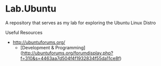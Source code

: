 # Lab.Ubuntu
A repository that serves as my lab for exploring the Ubuntu Linux Distro


Useful Resources
* http://ubuntuforums.org/
	* [Development & Programming] (http://ubuntuforums.org/forumdisplay.php?f=310&s=4463aa7d504f4f1932834f55da11ce8f)
